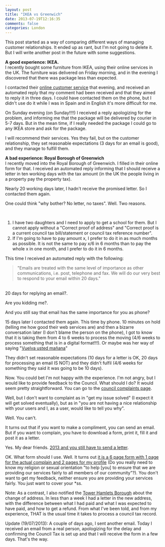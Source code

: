 ```yaml
---
layout: post
title: "IKEA vs Greenwich"
date: 2013-07-19T12:16:35
comments: false
categories: London
---
```


This post started as a way of comparing different ways of managing customer relationships. It ended up as rant, but I'm not going to delete it. But I will write another post in the future with some suggestions.


<b>A good experience: IKEA.</b><br />I recently bought some furniture from IKEA, using their online services in the UK. The furniture was delivered on Friday morning, and in the evening I discovered that there was package less than expected.


I contacted their [online customer service](http://www.ikea.com/ms/en_GB/customer_service/contact_us/contact.html) that evening, and received an automated reply that my comment had been received and that they aimed to reply it in three days. I could have contacted them on the phone, but I didn't use do it while I was in Spain and in English it's more difficult for me.


On Sunday evening (on Sunday!!!!) I received a reply apologizing for the problem, and informing me that the package will be delivered by courier in 5-7 days. But in the mean time, if I really needed the package I could go to any IKEA store and ask for the package.


I will recommend their services. Yes they fail, but on the customer relationship, they set reasonable expectations (3 days for an email is good), and they manage to fulfill them.


<b>A bad experience: Royal Borough of Greenwich</b><br />I recently moved into the Royal Borough of Greenwich. I filled in their online form for that. I received an automated reply informing that I should receive a letter in ten working days with the tax amount (in the UK the people living in a property pay the property tax).


Nearly 20 working days later, I hadn't receive the promised letter. So I contacted them again.


One could think "why bother? No letter, no taxes". Well. Two reasons.


<br /><ol><li>I have two daughters and I need to apply to get a school for them. But I cannot apply without a "Correct proof of address" and "Correct proof is a current council tax bill/statement or council tax reference number".&nbsp;</li><li>If I'm going to have to pay amount x, I prefer to do it in as much months as possible. It is not the same to pay x/6 in 6 months than to pay the whole x in one month, and I prefer to do it in 6 months.</li></ol>


This time I received an automated reply with the following:



<blockquote class="tr_bq">"Emails are treated with the same level of importance as other communications, i.e. post, telephone and fax. We will do our very best to respond to your email within 20 days."</blockquote><br />20 days for replying an email?.


Are you kidding me?.


And you still say that email has the same importance for you as phone?


15 days later I contacted them again. This time by phone. 10 minutes on hold (telling me how good their web services are) and then a bizarre conversation later (I don't blame the person on the phone), I got to know that it is taking them from 4 to 6 weeks to process the moving (4/6 weeks to process something that is in a digital format!!!). Or maybe was her way of saying "[Vuelva usted mañana](http://spanishliteratureintranslation.com/wordpress/?page_id=16)"


They didn't set reasonable expectations (10 days for a letter is OK, 20 days for processing an email IS NOT) and they didn't fulfil (4/6 weeks for something they said it was going to be 10 days).


Now. You could bet I'm not happy with the experience. I'm not angry, but I would like to provide feedback to the Council. What should I do? It would seem pretty straightforward. You can go to the [council complaints page](http://www.royalgreenwich.gov.uk/info/200025/complaints/548/royal_borough_complaints).


Well, but I don't want to complaint as in "get my issue solved" (I expect it will get solved eventually), but as in "you are not having a nice relationship with your users and I, as a user, would like to tell you why".


Well. You can't.


It turns out that if you want to make a compliment, you can send an email. But if you want to complain, you have to download a form, print it, fill it and post it as a letter.


Yes. My dear friends. [2013 and you still have to send a letter](http://www.royalgreenwich.gov.uk/info/200025/complaints/548/council_complaints).


OK. What form should I use. Well. It turns out [it is a 6 page form with 1 page for the actual complain and 2 pages for my profile](http://www.royalgreenwich.gov.uk/download/downloads/id/1300/complaints_leaflet_and_form)&nbsp;(Do you really need to know my religion or sexual orientation "to help [you] to ensure that we are providing our services fairly to all members of our community"?). You don't want to get my feedback, neither ensure you are providing your services fairly. You just want to cover your *ss.


Note: As a contrast, I also notified the [Tower Hamlets Borough](http://www.towerhamlets.gov.uk/lgsl/51-100/57_council_tax.aspx) about the change of address. In less than a week I had a letter in the new address, with the difference between what I had paid and what I was expected to have paid, and how to get a refund. From what I've been told, and from my experience, THAT is the usual time it takes to process a council tax record.


Update (19/07/2013): A couple of days ago, I sent another email. Today I received an email from a real person, apologizing for the delay and confirming the Council Tax is set up and that I will receive the form in a few days. That's the way.
